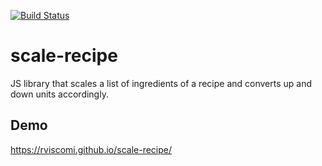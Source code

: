[![Build Status](https://travis-ci.org/rviscomi/scale-recipe.svg?branch=master)](https://travis-ci.org/rviscomi/scale-recipe)

# scale-recipe

JS library that scales a list of ingredients of a recipe and converts up and down units accordingly.

## Demo

https://rviscomi.github.io/scale-recipe/

